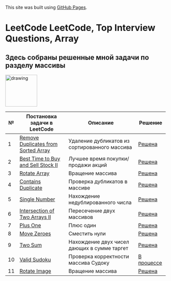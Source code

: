 This site was built using [GitHub Pages](https://pages.github.com/).
# LeetCode LeetCode, Top Interview Questions, Array
## Здесь собраны решенные мной задачи по разделу массивы
<a href="https://leetcode.com/explore/featured/card/top-interview-questions-easy/92/array/">
    <img src="https://media.giphy.com/media/7nXMnkcsTi1wGtPNxT/giphy.gif" alt="drawing" width="100"/>
  </a>

| № | Постановка задачи в LeetCode | Описание | Решение |
| --- | --- | --- | --- |
| 1 | [Remove Duplicates from Sorted Array](https://leetcode.com/explore/featured/card/top-interview-questions-easy/92/array/727/) | Удаление дубликатов из  сортированного массива | [Решена](https://leetcode.com/problems/remove-duplicates-from-sorted-array/submissions/962493886/)
| 2 | [Best Time to Buy and Sell Stock II](https://leetcode.com/explore/featured/card/top-interview-questions-easy/92/array/564/) | Лучшее время покупки/продажи акций | [Решена](https://leetcode.com/problems/best-time-to-buy-and-sell-stock-ii/submissions/962615736/)
| 3 | [Rotate Array](https://leetcode.com/explore/featured/card/top-interview-questions-easy/92/array/646/) | Вращение массива | [Решена](https://leetcode.com/problems/rotate-array/submissions/953608307/)
| 4 | [Contains Duplicate](https://leetcode.com/explore/featured/card/top-interview-questions-easy/92/array/578/) | Проверка дубликатов в массиве | [Решена](https://leetcode.com/problems/contains-duplicate/submissions/953767154/)
| 5 | [Single Number](https://leetcode.com/explore/featured/card/top-interview-questions-easy/92/array/549/) | Нахождение недублированного числа | [Решена](https://leetcode.com/problems/single-number/submissions/953550054/)
| 6 | [Intersection of Two Arrays II](https://leetcode.com/explore/featured/card/top-interview-questions-easy/92/array/674/) | Пересечение двух массивов | [Решена](https://leetcode.com/problems/intersection-of-two-arrays-ii/submissions/955281403/)
| 7 | [Plus One](https://leetcode.com/explore/featured/card/top-interview-questions-easy/92/array/559/) | Плюс один | [Решена](https://leetcode.com/problems/plus-one/submissions/956275871/)
| 8 | [Move Zeroes](https://leetcode.com/explore/featured/card/top-interview-questions-easy/92/array/567/) | Сместить нули | [Решена](https://leetcode.com/submissions/detail/963154864/)
| 9 | [Two Sum](https://leetcode.com/explore/featured/card/top-interview-questions-easy/92/array/546/) | Нахождение двух чисел дающих в сумме таргет | [Решена](https://leetcode.com/problems/two-sum/submissions/952366021/)
| 10 | [Valid Sudoku](https://leetcode.com/explore/featured/card/top-interview-questions-easy/92/array/769/) | Проверка корректности массива Судоку | [В процессе]()
| 11 | [Rotate Image](https://leetcode.com/explore/featured/card/top-interview-questions-easy/92/array/770/) | Вращение массива | [Решена](https://leetcode.com/submissions/detail/965378454/)
